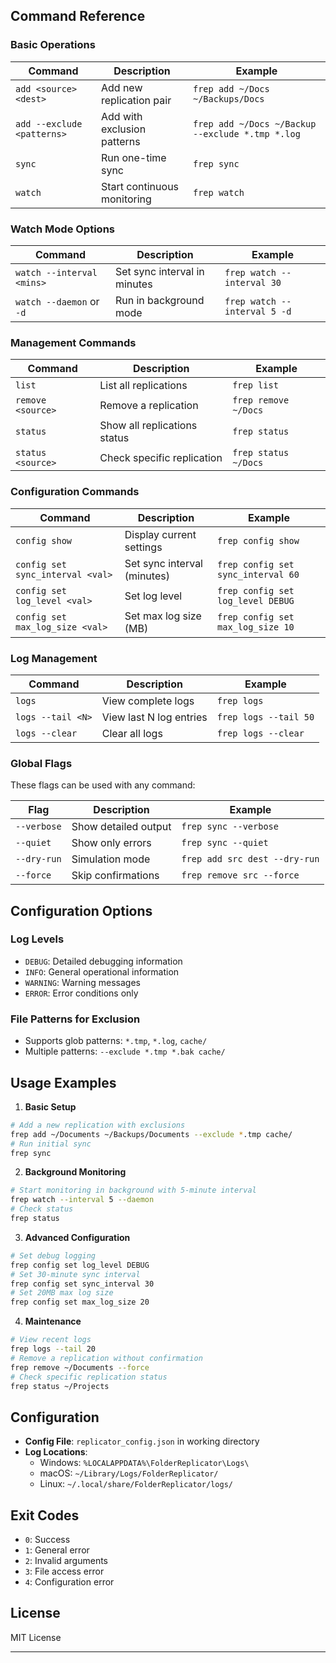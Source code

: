 ## Command Reference

### Basic Operations

| Command                    | Description                 | Example                                          |
| -------------------------- | --------------------------- | ------------------------------------------------ |
| `add <source> <dest>`      | Add new replication pair    | `frep add ~/Docs ~/Backups/Docs`                 |
| `add --exclude <patterns>` | Add with exclusion patterns | `frep add ~/Docs ~/Backup --exclude *.tmp *.log` |
| `sync`                     | Run one-time sync           | `frep sync`                                      |
| `watch`                    | Start continuous monitoring | `frep watch`                                     |

### Watch Mode Options

| Command                   | Description                  | Example                      |
| ------------------------- | ---------------------------- | ---------------------------- |
| `watch --interval <mins>` | Set sync interval in minutes | `frep watch --interval 30`   |
| `watch --daemon` or `-d`  | Run in background mode       | `frep watch --interval 5 -d` |

### Management Commands

| Command           | Description                  | Example              |
| ----------------- | ---------------------------- | -------------------- |
| `list`            | List all replications        | `frep list`          |
| `remove <source>` | Remove a replication         | `frep remove ~/Docs` |
| `status`          | Show all replications status | `frep status`        |
| `status <source>` | Check specific replication   | `frep status ~/Docs` |

### Configuration Commands

| Command                          | Description                 | Example                            |
| -------------------------------- | --------------------------- | ---------------------------------- |
| `config show`                    | Display current settings    | `frep config show`                 |
| `config set sync_interval <val>` | Set sync interval (minutes) | `frep config set sync_interval 60` |
| `config set log_level <val>`     | Set log level               | `frep config set log_level DEBUG`  |
| `config set max_log_size <val>`  | Set max log size (MB)       | `frep config set max_log_size 10`  |

### Log Management

| Command           | Description             | Example               |
| ----------------- | ----------------------- | --------------------- |
| `logs`            | View complete logs      | `frep logs`           |
| `logs --tail <N>` | View last N log entries | `frep logs --tail 50` |
| `logs --clear`    | Clear all logs          | `frep logs --clear`   |

### Global Flags

These flags can be used with any command:

| Flag        | Description          | Example                       |
| ----------- | -------------------- | ----------------------------- |
| `--verbose` | Show detailed output | `frep sync --verbose`         |
| `--quiet`   | Show only errors     | `frep sync --quiet`           |
| `--dry-run` | Simulation mode      | `frep add src dest --dry-run` |
| `--force`   | Skip confirmations   | `frep remove src --force`     |

## Configuration Options

### Log Levels

- `DEBUG`: Detailed debugging information
- `INFO`: General operational information
- `WARNING`: Warning messages
- `ERROR`: Error conditions only

### File Patterns for Exclusion

- Supports glob patterns: `*.tmp`, `*.log`, `cache/`
- Multiple patterns: `--exclude *.tmp *.bak cache/`

## Usage Examples

1. **Basic Setup**

```bash
# Add a new replication with exclusions
frep add ~/Documents ~/Backups/Documents --exclude *.tmp cache/
# Run initial sync
frep sync
```

2. **Background Monitoring**

```bash
# Start monitoring in background with 5-minute interval
frep watch --interval 5 --daemon
# Check status
frep status
```

3. **Advanced Configuration**

```bash
# Set debug logging
frep config set log_level DEBUG
# Set 30-minute sync interval
frep config set sync_interval 30
# Set 20MB max log size
frep config set max_log_size 20
```

4. **Maintenance**

```bash
# View recent logs
frep logs --tail 20
# Remove a replication without confirmation
frep remove ~/Documents --force
# Check specific replication status
frep status ~/Projects
```

## Configuration

- **Config File**: `replicator_config.json` in working directory
- **Log Locations**:
  - Windows: `%LOCALAPPDATA%\FolderReplicator\Logs\`
  - macOS: `~/Library/Logs/FolderReplicator/`
  - Linux: `~/.local/share/FolderReplicator/logs/`

## Exit Codes

- `0`: Success
- `1`: General error
- `2`: Invalid arguments
- `3`: File access error
- `4`: Configuration error

## License

MIT License

---
